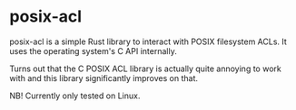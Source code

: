 posix-acl
=========

posix-acl is a simple Rust library to interact with POSIX filesystem ACLs. It uses the operating
system's C API internally.

Turns out that the C POSIX ACL library is actually quite annoying to work with and this library
significantly improves on that.

NB! Currently only tested on Linux.
